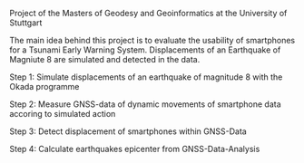 Project of the Masters of Geodesy and Geoinformatics at the University of Stuttgart

The main idea behind this project is to evaluate the usability of smartphones for a Tsunami Early Warning System.
Displacements of an Earthquake of Magniute 8 are simulated and detected in the data. 

Step 1: Simulate displacements of an earthquake of magnitude 8 with the Okada programme

Step 2: Measure GNSS-data of dynamic movements of smartphone data accoring to simulated action

Step 3: Detect displacement of smartphones within GNSS-Data

Step 4: Calculate earthquakes epicenter from GNSS-Data-Analysis
